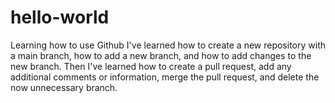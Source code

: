 # hello-world
Learning how to use Github 
I've learned how to create a new repository with a main branch, how to add a new branch, and how to add changes to the new branch. Then I've learned how to create a pull request, add any additional comments or information, merge the pull request, and delete the now unnecessary branch. 
